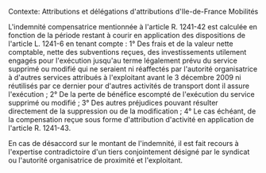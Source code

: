 Contexte: Attributions et délégations d'attributions          d'Ile-de-France Mobilités

L'indemnité compensatrice mentionnée à l'article R. 1241-42 est calculée en fonction de la période restant à courir en application des dispositions de l'article L. 1241-6 en tenant compte : 1° Des frais et de la valeur nette comptable, nette des subventions reçues, des investissements utilement engagés pour l'exécution jusqu'au terme légalement prévu du service supprimé ou modifié qui ne seraient ni réaffectés par l'autorité organisatrice à d'autres services attribués à l'exploitant avant le 3 décembre 2009 ni réutilisés par ce dernier pour d'autres activités de transport dont il assure l'exécution ; 2° De la perte de bénéfice escompté de l'exécution du service supprimé ou modifié ; 3° Des autres préjudices pouvant résulter directement de la suppression ou de la modification ; 4° Le cas échéant, de la compensation reçue sous forme d'attribution d'activité en application de l'article R. 1241-43.

En cas de désaccord sur le montant de l'indemnité, il est fait recours à l'expertise contradictoire d'un tiers conjointement désigné par le syndicat ou l'autorité organisatrice de proximité et l'exploitant.